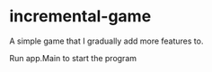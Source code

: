 # incremental-game
A simple game that I gradually add more features to.

Run app.Main to start the program
